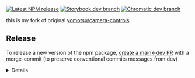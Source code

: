 [![Latest NPM release](https://img.shields.io/npm/v/@abernier/camera-controls.svg)](https://www.npmjs.com/package/@abernier/camera-controls)
[![Storybook dev branch](https://img.shields.io/badge/dev-f7f9fc.svg?logo=storybook)](https://dev--68888af2a4f99a664aba1eb5.chromatic.com)
[![Chromatic dev branch](https://img.shields.io/badge/dev-171c23.svg?logo=chromatic)](https://www.chromatic.com/library?appId=68888af2a4f99a664aba1eb5&branch=dev)

this is my fork of original [yomotsu/camera-controls](https://github.com/yomotsu/camera-controls)

## Release

To release a new version of the npm package, [create a main←dev PR](https://github.com/abernier/camera-controls/compare/main...abernier:camera-controls:dev?expand=1&pull_request[title]=release) with a merge-commit (to preserve conventional commits messages from dev)

<details>

# camera-controls

A camera control for three.js, similar to THREE.OrbitControls yet supports smooth transitions and more features.

[![Latest NPM release](https://img.shields.io/npm/v/camera-controls.svg)](https://www.npmjs.com/package/camera-controls) [![Open in GitHub Codespaces](https://img.shields.io/static/v1?label=GitHub&message=Open%20in%20%20Codespaces&color=24292f)](https://github.com/codespaces/new?template_repository=yomotsu%2Fcamera-controls)

[documentation](https://yomotsu.github.io/camera-controls/classes/CameraControls)

## Examples

| camera move    | default user input (Configurable) |
| ---            | ---                               |
| Orbit rotation | left mouse drag / touch: one-finger move |
| Dolly          | middle mouse drag, or mousewheel / touch: two-finger pinch-in or out |
| Truck (Pan)    | right mouse drag / touch: two-finger move or three-finger move |

- [basic](https://yomotsu.github.io/camera-controls/examples/basic.html)
- [fit-and-padding](https://yomotsu.github.io/camera-controls/examples/fit-and-padding.html)
- [fit-to-rect](https://yomotsu.github.io/camera-controls/examples/fit-to-rect.html)
- [fit-to-bounding-sphere](https://yomotsu.github.io/camera-controls/examples/fit-to-bounding-sphere.html)
- [infinity dolly](https://yomotsu.github.io/camera-controls/examples/infinity-dolly.html)
- [boundary](https://yomotsu.github.io/camera-controls/examples/boundary.html)
- [focal offset](https://yomotsu.github.io/camera-controls/examples/focal-offset.html)
- [click to set orbit point](https://yomotsu.github.io/camera-controls/examples/click-to-set-orbit-point.html)
- [look in the point direction](https://yomotsu.github.io/camera-controls/examples/look-in-direction.html)
- [viewport within the canvas](https://yomotsu.github.io/camera-controls/examples/viewport.html)
- [multiple camera-controls and viewport](https://yomotsu.github.io/camera-controls/examples/multiple.html)
- [z-up camera](https://yomotsu.github.io/camera-controls/examples/camera-up.html)
- [orthographic](https://yomotsu.github.io/camera-controls/examples/orthographic.html)
- [event attach / detach](https://yomotsu.github.io/camera-controls/examples/event-attach.html)
- [user input config](https://yomotsu.github.io/camera-controls/examples/config.html)
- [mouse drag with modifier keys](https://yomotsu.github.io/camera-controls/examples/mouse-drag-with-modifier-keys.html)
- [combined gestures](https://yomotsu.github.io/camera-controls/examples/combined-gestures.html)
- [keyboard events](https://yomotsu.github.io/camera-controls/examples/keyboard.html)
- [rest and sleep events](https://yomotsu.github.io/camera-controls/examples/rest-and-sleep.html)
- [changing the cursor](https://yomotsu.github.io/camera-controls/examples/cursor.html)
- [collision](https://yomotsu.github.io/camera-controls/examples/collision.html)
- [collision (custom)](https://yomotsu.github.io/camera-controls/examples/collision-custom.html)
- [first-person](https://yomotsu.github.io/camera-controls/examples/first-person.html)
- [third-person](https://yomotsu.github.io/meshwalk/examples/5_terrain.html) (with [meshwalk](https://github.com/yomotsu/meshwalk))
- [pointer lock](https://yomotsu.github.io/camera-controls/examples/pointer-lock.html)
- [auto rotate](https://yomotsu.github.io/camera-controls/examples/auto-rotate.html)
- [view offset translate](https://yomotsu.github.io/camera-controls/examples/view-offset.html)
- [camera shake effect](https://yomotsu.github.io/camera-controls/examples/effect-shake.html)
- [rotate with time duration and easing](https://yomotsu.github.io/camera-controls/examples/easing.html) (with [gsap](https://www.npmjs.com/package/gsap))
- [path animation](https://yomotsu.github.io/camera-controls/examples/path-animation.html) (with [gsap](https://www.npmjs.com/package/gsap))
- [complex transitions with `await`](https://yomotsu.github.io/camera-controls/examples/await-transitions.html)
- [set view padding](https://yomotsu.github.io/camera-controls/examples/padding-with-view-offset.html)
- [WebWorker (OffscreenCanvas)](https://yomotsu.github.io/camera-controls/examples/worker.html)
- [outside of iframe dragging](https://yomotsu.github.io/camera-controls/examples/iframe.html)
- [in react-three-fiber (simplest)](https://codesandbox.io/s/react-three-fiber-camera-controls-4jjor?file=/src/App.tsx)
- [in react-three-fiber (drei official)](https://codesandbox.io/s/sew669) (see [doc](https://drei.docs.pmnd.rs/controls/camera-controls))

## Usage

(The below code is for three.js users. If you use react-three-fiber (aka R3F), r3f-ready camera-controls is available on [@react-three/drei](https://github.com/pmndrs/drei#cameracontrols)

```javascript
import * as THREE from 'three';
import CameraControls from 'camera-controls';

CameraControls.install( { THREE: THREE } );

// snip ( init three scene... )
const clock = new THREE.Clock();
const camera = new THREE.PerspectiveCamera( 60, width / height, 0.01, 1000 );
const cameraControls = new CameraControls( camera, renderer.domElement );

( function anim () {

	// snip
	const delta = clock.getDelta();
	const hasControlsUpdated = cameraControls.update( delta );

	requestAnimationFrame( anim );

	// you can skip this condition to render though
	if ( hasControlsUpdated ) {

		renderer.render( scene, camera );

	}

} )();
```

### Important!

You *must install* three.js before using camera-controls. Not doing so will lead to runtime errors (undefined references to THREE).

**Before creating a new CameraControls instance, call**:
```javascript
CameraControls.install( { THREE: THREE } );
```

You can then proceed to use CameraControls.

Note: If you do not wish to use the entire three.js to reduce file size(tree-shaking for example), make a subset to install.

```js
import {
	Vector2,
	Vector3,
	Vector4,
	Quaternion,
	Matrix4,
	Spherical,
	Box3,
	Sphere,
	Raycaster,
} from 'three';

const subsetOfTHREE = {
	Vector2   : Vector2,
	Vector3   : Vector3,
	Vector4   : Vector4,
	Quaternion: Quaternion,
	Matrix4   : Matrix4,
	Spherical : Spherical,
	Box3      : Box3,
	Sphere    : Sphere,
	Raycaster : Raycaster,
};

CameraControls.install( { THREE: subsetOfTHREE } );
```

## Constructor

`CameraControls( camera, domElement )`

- `camera` is a `THREE.PerspectiveCamera` or `THREE.OrthographicCamera` to be controlled.
- `domElement` is a `HTMLElement` for draggable area. (optional. if domElement is omitted here, can be connect later with `.connect()`)

## Terms

### Orbit rotations

CameraControls uses Spherical Coordinates for orbit rotations.

If your camera is Y-up, the Azimuthal angle will be the angle for y-axis rotation and the Polar angle will be the angle for vertical position.

![](https://raw.githubusercontent.com/yomotsu/camera-controls/dev/examples/fig1.svg)


### Dolly vs Zoom

- A Zoom involves changing the lens focal length. In three.js, zooming is actually changing the camera FOV, and the camera is stationary (doesn't move).
- A Dolly involves physically moving the camera to change the composition of the image in the frame.

See [the demo](https://github.com/yomotsu/camera-movement-comparison#dolly-vs-zoom)

## Properties

| Name                      | Type      | Default     | Description |
| ------------------------- | --------- | ----------- | ----------- |
| `.camera`                 | `THREE.Perspective \| THREE.Orthographic` | N/A | The camera to be controlled |
| `.enabled`                | `boolean` | `true`      | Whether or not the controls are enabled. |
| `.active`                 | `boolean` | `false`     | Returns `true` if the controls are active updating. |
| `.currentAction`          | `ACTION`  | N/A         | Getter for the current `ACTION`. |
| `.distance`               | `number`  | N/A         | Current distance. |
| `.minDistance`            | `number`  | `Number.EPSILON` | Minimum distance for dolly. The value must be higher than `0` |
| `.maxDistance`            | `number`  | `Infinity`  | Maximum distance for dolly. |
| `.minZoom` 	              | `number`  | `0.01`      | Minimum camera zoom. |
| `.maxZoom` 	              | `number`  | `Infinity`  | Maximum camera zoom. |
| `.polarAngle`             | `number`  | N/A         | Current polarAngle in radians. |
| `.minPolarAngle`          | `number`  | `0`         | In radians. |
| `.maxPolarAngle`          | `number`  | `Math.PI`   | In radians. |
| `.azimuthAngle`           | `number`  | N/A         | current azimuthAngle in radians ¹. |
| `.minAzimuthAngle`        | `number`  | `-Infinity` | In radians. |
| `.maxAzimuthAngle`        | `number`  | `Infinity`  | In radians. |
| `.boundaryFriction`       | `number`  | `0.0`       | Friction ratio of the boundary. |
| `.boundaryEnclosesCamera` | `boolean` | `false`     | Whether camera position should be enclosed in the boundary or not. |
| `.smoothTime`             | `number`  | `0.25`      | Approximate time in seconds to reach the target. A smaller value will reach the target faster. |
| `.draggingSmoothTime`     | `number`  | `0.125`     | The smoothTime while dragging. |
| `.azimuthRotateSpeed`     | `number`  | `1.0`       | Speed of azimuth rotation. |
| `.polarRotateSpeed`       | `number`  | `1.0`       | Speed of polar rotation. |
| `.dollySpeed`             | `number`  | `1.0`       | Speed of mouse-wheel dollying. |
| `.truckSpeed`             | `number`  | `2.0`       | Speed of drag for truck and pedestal. |
| `.dollyToCursor`          | `boolean` | `false`     | `true` to enable Dolly-in to the mouse cursor coords. |
| `.dollyDragInverted`      | `boolean` | `false`     | `true` to invert direction when dollying or zooming via drag. |
| `.interactiveArea`        | `DOMRect` | N/A         | Set drag-start, touches and wheel enable area in the domElement. each values are between `0` and `1` inclusive, where `0` is left/top and `1` is right/bottom of the screen. |
| `.colliderMeshes`         | `array`   | `[]`        | An array of Meshes to collide with camera ². |
| `.infinityDolly`          | `boolean` | `false`     | `true` to enable Infinity Dolly for wheel and pinch. Use this with `minDistance` and `maxDistance` ³. |
| `.restThreshold`          | `number`  | `0.0025`    | Controls how soon the `rest` event fires as the camera slows |

1. Every 360 degrees turn is added to `.azimuthAngle` value, which is accumulative.  
  `360º = 360 * THREE.MathUtils.DEG2RAD = Math.PI * 2`, `720º = Math.PI * 4`.  
  **Tip**: [How to normalize accumulated azimuthAngle?](#tips)
2. Be aware colliderMeshes may decrease performance. The collision test uses 4 raycasters from the camera since the near plane has 4 corners.
3. If the Dolly distance is less (or over) than the `minDistance` (or `maxDistance`), `infinityDolly` will keep the distance and pushes the target position instead.

## Events

CameraControls instance emits the following events.  
To subscribe, use `cameraControl.addEventListener( 'eventname', function )`.  
To unsubscribe, use `cameraControl.removeEventListener( 'eventname', function )`.

| Event name          | Timing |
| ------------------- | ------ |
| `'controlstart'`    | When the user starts to control the camera via mouse / touches. ¹ |
| `'control'`         | When the user controls the camera (dragging). |
| `'controlend'`      | When the user ends to control the camera. ¹ |
| `'transitionstart'` | When any kind of transition starts, either user control or using a method with `enableTransition = true` |
| `'update'`          | When the camera position is updated. |
| `'wake'`            | When the camera starts moving. |
| `'rest'`            | When the camera movement is below `.restThreshold` ². |
| `'sleep'`           | When the camera end moving. |

1. `mouseButtons.wheel` (Mouse wheel control) does not emit `'controlstart'` and `'controlend'`. `mouseButtons.wheel` uses scroll-event internally, and scroll-event happens intermittently. That means "start" and "end" cannot be detected.
2. Due to damping, `sleep` will usually fire a few seconds after the camera _appears_ to have stopped moving. If you want to do something (e.g. enable UI, perform another transition) at the point when the camera has stopped, you probably want the `rest` event. This can be fine tuned using the `.restThreshold` parameter. See the [Rest and Sleep Example](https://yomotsu.github.io/camera-controls/examples/rest-and-sleep.html).

## User input config

Working example: [user input config](https://yomotsu.github.io/camera-controls/examples/config.html)

| button to assign      | behavior |
| --------------------- | -------- |
| `mouseButtons.left`   | `CameraControls.ACTION.ROTATE`* \| `CameraControls.ACTION.TRUCK` \| `CameraControls.ACTION.SCREEN_PAN` \| `CameraControls.ACTION.OFFSET` \| `CameraControls.ACTION.DOLLY` \| `CameraControls.ACTION.ZOOM` \| `CameraControls.ACTION.NONE` |
| `mouseButtons.right`  | `CameraControls.ACTION.ROTATE` \| `CameraControls.ACTION.TRUCK`* \| `CameraControls.ACTION.SCREEN_PAN` \| `CameraControls.ACTION.OFFSET` \| `CameraControls.ACTION.DOLLY` \| `CameraControls.ACTION.ZOOM` \| `CameraControls.ACTION.NONE` |
| `mouseButtons.wheel` ¹ | `CameraControls.ACTION.ROTATE` \| `CameraControls.ACTION.TRUCK` \| `CameraControls.ACTION.SCREEN_PAN` \| `CameraControls.ACTION.OFFSET` \| `CameraControls.ACTION.DOLLY` \| `CameraControls.ACTION.ZOOM` \| `CameraControls.ACTION.NONE` |
| `mouseButtons.middle` ² | `CameraControls.ACTION.ROTATE` \| `CameraControls.ACTION.TRUCK` \| `CameraControls.ACTION.SCREEN_PAN` \| `CameraControls.ACTION.OFFSET` \| `CameraControls.ACTION.DOLLY`* \| `CameraControls.ACTION.ZOOM` \| `CameraControls.ACTION.NONE` |

1. Mouse wheel event for scroll "up/down" on mac "up/down/left/right"
2. Mouse click on wheel event "button"

- \* is the default.
- The default of `mouseButtons.wheel` is:
  - `DOLLY` for Perspective camera.
  - `ZOOM` for Orthographic camera, and can't set `DOLLY`.

| fingers to assign     | behavior |
| --------------------- | -------- |
| `touches.one` | `CameraControls.ACTION.TOUCH_ROTATE`* \| `CameraControls.ACTION.TOUCH_TRUCK` \| `CameraControls.ACTION.TOUCH_SCREEN_PAN` \| `CameraControls.ACTION.TOUCH_OFFSET` \| `CameraControls.ACTION.DOLLY` | `CameraControls.ACTION.ZOOM` | `CameraControls.ACTION.NONE` |
| `touches.two` | `ACTION.TOUCH_DOLLY_TRUCK` \| `ACTION.TOUCH_DOLLY_SCREEN_PAN` \| `ACTION.TOUCH_DOLLY_OFFSET` \| `ACTION.TOUCH_DOLLY_ROTATE` \| `ACTION.TOUCH_ZOOM_TRUCK` \| `ACTION.TOUCH_ZOOM_SCREEN_PAN` \| `ACTION.TOUCH_ZOOM_OFFSET` \| `ACTION.TOUCH_ZOOM_ROTATE` \| `ACTION.TOUCH_DOLLY` \| `ACTION.TOUCH_ZOOM` \| `CameraControls.ACTION.TOUCH_ROTATE` \| `CameraControls.ACTION.TOUCH_TRUCK` \| `CameraControls.ACTION.TOUCH_SCREEN_PAN` \| `CameraControls.ACTION.TOUCH_OFFSET` \| `CameraControls.ACTION.NONE` |
| `touches.three` | `ACTION.TOUCH_DOLLY_TRUCK` \| `ACTION.TOUCH_DOLLY_SCREEN_PAN` \| `ACTION.TOUCH_DOLLY_OFFSET` \| `ACTION.TOUCH_DOLLY_ROTATE` \| `ACTION.TOUCH_ZOOM_TRUCK` \| `ACTION.TOUCH_ZOOM_SCREEN_PAN` \| `ACTION.TOUCH_ZOOM_OFFSET` \| `ACTION.TOUCH_ZOOM_ROTATE` \| `CameraControls.ACTION.TOUCH_ROTATE` \| `CameraControls.ACTION.TOUCH_TRUCK` \| `CameraControls.ACTION.TOUCH_SCREEN_PAN` \| `CameraControls.ACTION.TOUCH_OFFSET` \| `CameraControls.ACTION.NONE` |

- \* is the default.
- The default of `touches.two` and `touches.three` is:
  - `TOUCH_DOLLY_TRUCK` for Perspective camera.
  - `TOUCH_ZOOM_TRUCK` for Orthographic camera, and can't set `TOUCH_DOLLY_TRUCK` and `TOUCH_DOLLY`.

## Methods

#### `rotate( azimuthAngle, polarAngle, enableTransition )`

Rotate azimuthal angle(horizontal) and polar angle(vertical).
Every value is added to the current value.

| Name               | Type      | Description |
| ------------------ | --------- | ----------- |
| `azimuthAngle`     | `number`  | Azimuth rotate angle. In radian. |
| `polarAngle`       | `number`  | Polar rotate angle. In radian. |
| `enableTransition` | `boolean` | Whether to move smoothly or immediately |

If you want to rotate only one axis, put a angle for the axis to rotate, and `0` for another.
``` js
rotate( 20 * THREE.MathUtils.DEG2RAD, 0, true );
```

---

#### `rotateAzimuthTo( azimuthAngle, enableTransition )`

Rotate azimuthal angle(horizontal) to the given angle and keep the same polar angle(vertical) target.

| Name               | Type      | Description |
| ------------------ | --------- | ----------- |
| `azimuthAngle`     | `number`  | Azimuth rotate angle. In radian. |
| `enableTransition` | `boolean` | Whether to move smoothly or immediately |

---

#### `rotatePolarTo( polarAngle, enableTransition )`

Rotate polar angle(vertical) to the given angle and keep the same azimuthal angle(horizontal) target.

| Name               | Type      | Description |
| ------------------ | --------- | ----------- |
| `polarAngle`       | `number`  | Polar rotate angle. In radian. |
| `enableTransition` | `boolean` | Whether to move smoothly or immediately |

---

#### `rotateTo( azimuthAngle, polarAngle, enableTransition )`

Rotate azimuthal angle(horizontal) and polar angle(vertical) to the given angle.
Camera view will rotate over the orbit pivot absolutely:

Azimuth angle
```
       0º
         \
 90º -----+----- -90º
           \
           180º
```
0º front, 90º (`Math.PI / 2`) left, -90º (`- Math.PI / 2`) right, 180º (`Math.PI`) back

-----

Polar angle
```
     180º
      |
      90º
      |
      0º
```

180º (`Math.PI`) top/sky, 90º (`Math.PI / 2`) horizontal from view, 0º bottom/floor

| Name               | Type      | Description |
| ------------------ | --------- | ----------- |
| `azimuthAngle`     | `number`  | Azimuth rotate angle to. In radian. |
| `polarAngle`       | `number`  | Polar rotate angle to. In radian. |
| `enableTransition` | `boolean` | Whether to move smoothly or immediately |

---

#### `dolly( distance, enableTransition )`

Dolly in/out camera position.

| Name               | Type      | Description |
| ------------------ | --------- | ----------- |
| `distance`         | `number`  | Distance of dollyIn |
| `enableTransition` | `boolean` | Whether to move smoothly or immediately |

---

#### `dollyTo( distance, enableTransition )`

Dolly in/out camera position to given distance.

| Name               | Type      | Description |
| ------------------ | --------- | ----------- |
| `distance`         | `number`  | Distance of dollyIn |
| `enableTransition` | `boolean` | Whether to move smoothly or immediately |

---

#### `dollyInFixed( distance, enableTransition )`

Dolly in, but does not change the distance between the target and the camera, and moves the target position instead.
Specify a negative value for dolly out.

| Name               | Type      | Description |
| ------------------ | --------- | ----------- |
| `distance`         | `number`  | Distance of dollyIn |
| `enableTransition` | `boolean` | Whether to move smoothly or immediately |

---

#### `zoom( zoomStep, enableTransition )`

Zoom in/out camera. The value is added to camera zoom.  
Limits set with `.minZoom` and `.maxZoom`

| Name               | Type      | Description |
| ------------------ | --------- | ----------- |
| `zoomStep`         | `number`  | zoom scale |
| `enableTransition` | `boolean` | Whether to move smoothly or immediately |

You can also make zoomIn function using `camera.zoom` property.
e.g.
``` js
const zoomIn  = () => cameraControls.zoom(   camera.zoom / 2, true );
const zoomOut = () => cameraControls.zoom( - camera.zoom / 2, true );
```

---

#### `zoomTo( zoom, enableTransition )`

Zoom in/out camera to given scale. The value overwrites camera zoom.  
Limits set with `.minZoom` and `.maxZoom`

| Name               | Type      | Description |
| ------------------ | --------- | ----------- |
| `zoom`             | `number`  | zoom scale |
| `enableTransition` | `boolean` | Whether to move smoothly or immediately |


---

#### `truck( x, y, enableTransition )`

Truck and pedestal camera using current azimuthal angle.

| Name               | Type      | Description |
| ------------------ | --------- | ----------- |
| `x`                | `number`  | Horizontal translate amount |
| `y`                | `number`  | Vertical translate amount |
| `enableTransition` | `boolean` | Whether to move smoothly or immediately |

---

#### `lookInDirectionOf( x, y, z, enableTransition )`

Look in the given point direction.

| Name               | Type      | Description |
| ------------------ | --------- | ----------- |
| `x`                | `number`  | point x |
| `y`                | `number`  | point y |
| `z`                | `number`  | point z |
| `enableTransition` | `boolean` | Whether to move smoothly or immediately |

#### `setFocalOffset( x, y, z, enableTransition )`

Set focal offset using the screen parallel coordinates.
`z` doesn't affect in Orthographic as with Dolly.

| Name               | Type      | Description |
| ------------------ | --------- | ----------- |
| `x`                | `number`  | Horizontal offset amount |
| `y`                | `number`  | Vertical offset amount |
| `z`                | `number`  | Depth offset amount. The result is the same as Dolly but unaffected by `minDistance` and `maxDistance` |
| `enableTransition` | `boolean` | Whether to move smoothly or immediately |

---

#### `setOrbitPoint( targetX, targetY, targetZ )`

Set orbit point without moving the camera.

| Name               | Type      | Description |
| ------------------ | --------- | ----------- |
| `targetX`          | `number`  | Orbit center position x |
| `targetY`          | `number`  | Orbit center position y |
| `targetZ`          | `number`  | Orbit center position z |

---

#### `forward( distance, enableTransition )`

Move forward / backward.

| Name               | Type      | Description |
| ------------------ | --------- | ----------- |
| `distance`         | `number`  | Amount to move forward / backward. Negative value to move backward |
| `enableTransition` | `boolean` | Whether to move smoothly or immediately |

---

#### `moveTo( x, y, z, enableTransition )`

Move `target` position to given point.

| Name               | Type      | Description |
| ------------------ | --------- | ----------- |
| `x`                | `number`  | x coord to move center position |
| `y`                | `number`  | y coord to move center position |
| `z`                | `number`  | z coord to move center position |
| `enableTransition` | `boolean` | Whether to move smoothly or immediately |

---

#### `elevate( height, enableTransition )`

Move up / down.

| Name               | Type      | Description |
| ------------------ | --------- | ----------- |
| `height`           | `number`  | Amount to move up / down. Negative value to move down |
| `enableTransition` | `boolean` | Whether to move smoothly or immediately |

---

#### `fitToBox( box3OrMesh, enableTransition, { paddingTop, paddingLeft, paddingBottom, paddingRight } )`

Fit the viewport to the box or the bounding box of the object, using the nearest axis. paddings are in unit.
set `cover: true` to fill enter screen.

| Name                    | Type                         | Description |
| ----------------------- | ---------------------------- | ----------- |
| `box3OrMesh`            | `THREE.Box3` \| `THREE.Mesh` | Axis aligned bounding box to fit the view. |
| `enableTransition`      | `boolean`                    | Whether to move smoothly or immediately |
| `options`               | `object`                     | Options |
| `options.cover`         | `boolean`                    | Whether fill enter screen or not. Default is `false` |
| `options.paddingTop`    | `number`                     | Padding top. Default is `0` |
| `options.paddingRight`  | `number`                     | Padding right. Default is `0` |
| `options.paddingBottom` | `number`                     | Padding bottom. Default is `0` |
| `options.paddingLeft`   | `number`                     | Padding left. Default is `0` |

---

#### `fitToSphere( sphereOrMesh, enableTransition )`

Fit the viewport to the sphere or the bounding sphere of the object.

| Name               | Type                           | Description |
| ------------------ | ------------------------------ | ----------- |
| `sphereOrMesh`     | `THREE.Sphere` \| `THREE.Mesh` | bounding sphere to fit the view. |
| `enableTransition` | `boolean`                      | Whether to move smoothly or immediately |

---

#### `setLookAt( positionX, positionY, positionZ, targetX, targetY, targetZ, enableTransition )`

Look at the `target` from the `position`.

| Name               | Type      | Description |
| ------------------ | --------- | ----------- |
| `positionX`        | `number`  | Camera position x. |
| `positionY`        | `number`  | Camera position y. |
| `positionZ`        | `number`  | Camera position z. |
| `targetX`          | `number`  | Orbit center position x. |
| `targetY`          | `number`  | Orbit center position y. |
| `targetZ`          | `number`  | Orbit center position z. |
| `enableTransition` | `boolean` | Whether to move smoothly or immediately |

---

#### `lerpLookAt( positionAX, positionAY, positionAZ, targetAX, targetAY, targetAZ, positionBX, positionBY, positionBZ, targetBX, targetBY, targetBZ, t, enableTransition )`

Similar to `setLookAt`, but it interpolates between two states.

| Name               | Type      | Description |
| ------------------ | --------- | ----------- |
| `positionAX`       | `number`  | The starting position x of look at from. |
| `positionAY`       | `number`  | The starting position y of look at from. |
| `positionAZ`       | `number`  | The starting position z of look at from. |
| `targetAX`         | `number`  | The starting position x of look at. |
| `targetAY`         | `number`  | The starting position y of look at. |
| `targetAZ`         | `number`  | The starting position z of look at. |
| `positionBX`       | `number`  | Look at from position x to interpolate towards. |
| `positionBY`       | `number`  | Look at from position y to interpolate towards. |
| `positionBZ`       | `number`  | Look at from position z to interpolate towards. |
| `targetBX`         | `number`  | look at position x to interpolate towards. |
| `targetBY`         | `number`  | look at position y to interpolate towards. |
| `targetBZ`         | `number`  | look at position z to interpolate towards. |
| `t`                | `number`  | Interpolation factor in the closed interval. The value must be a number between `0` to `1` inclusive, where `1` is 100% |
| `enableTransition` | `boolean` | Whether to move smoothly or immediately |

---

#### `setPosition( positionX, positionY, positionZ, enableTransition )`

Set angle and distance by given position.
An alias of `setLookAt()`, without target change. Thus keep gazing at the current target

| Name               | Type      | Description |
| ------------------ | --------- | ----------- |
| `positionX`        | `number`  | Position x of look at from. |
| `positionY`        | `number`  | Position y of look at from. |
| `positionZ`        | `number`  | Position z of look at from. |
| `enableTransition` | `boolean` | Whether to move smoothly or immediately |

---

#### `setTarget( targetX, targetY, targetZ, enableTransition )`

Set the target position where gaze at.
An alias of `setLookAt()`, without position change. Thus keep the same position.

| Name               | Type      | Description |
| ------------------ | --------- | ----------- |
| `targetX`          | `number`  | Position x of look at. |
| `targetY`          | `number`  | Position y of look at. |
| `targetZ`          | `number`  | Position z of look at. |
| `enableTransition` | `boolean` | Whether to move smoothly or immediately |

---

#### `setBoundary( box3? )`

Set the boundary box that encloses the target of the camera. `box3` is in `THREE.Box3`

| Name   | Type          | Description |
| ------ | ------------- | ----------- |
| `box3` | `THREE.Box3?` | Boundary area. No argument to remove the boundary. |

---

#### `setViewport( vector4? )`

Set (or unset) the current viewport.  
Set this when you want to use renderer viewport and [`.dollyToCursor`](#properties) feature at the same time.

See: [THREE.WebGLRenderer.setViewport()](https://threejs.org/docs/#api/en/renderers/WebGLRenderer.setViewport)

| Name      | Type             | Description |
| --------- | ---------------- | ----------- |
| `vector4` | `THREE.Vector4?` | Vector4 that represents the viewport, or `undefined` for unsetting this. |

#### `setViewport( x, y, width, height )`

Same as [`setViewport( vector4 )`](#setviewport-vector4-|-null-), but you can give it four numbers that represents a viewport instead:

| Name     | Type     | Description |
| -------- | -------- | ----------- |
| `x`      | `number` | Leftmost of the viewport. |
| `y`      | `number` | Bottommost of the viewport. |
| `width`  | `number` | Width of the viewport. |
| `height` | `number` | Height of the viewport. |

---

#### `getTarget( out, receiveEndValue )`

Returns the orbit center position, where the camera looking at.

| Name              | Type            | Description |
| ----------------- | --------------- | ----------- |
| `out`             | `THREE.Vector3` | The receiving Vector3 instance to copy the result |
| `receiveEndValue` | `boolean`       | Whether receive the transition end coords or current. default is `true` |

---

#### `getPosition( out, receiveEndValue )`

Returns the camera position.

| Name              | Type            | Description |
| ----------------- | --------------- | ----------- |
| `out`             | `THREE.Vector3` | The receiving Vector3 instance to copy the result |
| `receiveEndValue` | `boolean`       | Whether receive the transition end coords or current. default is `true` |

---

#### `getSpherical( out, receiveEndValue )`

Returns the spherical coordinates of the orbit.

| Name              | Type            | Description |
| ----------------- | --------------- | ----------- |
| `out`             | `THREE.Spherical` | The receiving Spherical instance to copy the result |
| `receiveEndValue` | `boolean`       | Whether receive the transition end coords or current. default is `true` |

---

#### `getFocalOffset( out, receiveEndValue )`

Returns the focal offset, which is how much the camera appears to be translated in screen parallel coordinates.

| Name              | Type            | Description |
| ----------------- | --------------- | ----------- |
| `out`             | `THREE.Vector3` | The receiving Vector3 instance to copy the result |
| `receiveEndValue` | `boolean`       | Whether receive the transition end coords or current. default is `true` |

---

#### `stop()`

stop all transitions.

---

#### `saveState()`

Set current camera position as the default position

---

#### `normalizeRotations()`

Normalize camera azimuth angle (horizontal rotation) between -180 and 180 degrees.
This is useful when you want to keep the azimuth angle normalized before calling methods like `.setLookAt()`, `.lerpLookAt()`, `.setTarget()`, `.setPosition()`, and `.reset()`.

This method returns the CameraControls instance itself, so you can chain it with other methods.

#### `reset( enableTransition )`

Reset all rotation and position to default.

| Name               | Type      | Description |
| ------------------ | --------- | ----------- |
| `enableTransition` | `boolean` | Whether to move smoothly or immediately |

---

#### `update( delta ): boolean`

Update camera position and directions. This should be called in your tick loop and returns `true` if re-rendering is needed.

| Name    | Type     | Description |
| ------- | -------- | ----------- |
| `delta` | `number` | Delta time between previous update call |

---

#### `updateCameraUp()`

When you change camera-up vector, run `.updateCameraUp()` to sync.

---

#### `applyCameraUp()`

Apply current camera-up direction to the camera.  
The orbit system will be re-initialized with the current position.

---

#### `connect()`

Attach all internal event handlers to enable drag control.

---

#### `disconnect()`

Detach all internal event handlers to disable drag control.

---

#### `dispose()`

Dispose the cameraControls instance itself, remove all eventListeners.

---

#### `addEventListener( type: string, listener: function )`

Adds the specified event listener.

---

#### `removeEventListener( type: string, listener: function )`

Removes the specified event listener.

---

#### `removeAllEventListeners( type: string )`

Removes all listeners for the specified type.

---

#### `toJSON()`

Get all state in JSON string

---

#### `fromJSON( json, enableTransition )`

Reproduce the control state with JSON. `enableTransition` is where anim or not in a boolean.

---

## Tips

### Normalize accumulated azimuth angle:
If you need a normalized accumulated azimuth angle (between 0 and 360 deg), compute with [THREE.MathUtils.euclideanModulo](https://threejs.org/docs/#api/en/math/MathUtils)
e.g.:
``` js
const TAU = Math.PI * 2;

function normalizeAngle( angle ) {

	return THREE.MathUtils.euclideanModulo( angle, TAU );

}

const normalizedAzimuthAngle = normalizeAngle( cameraControls.azimuthAngle );
```

---
### Find the absolute angle to shortest azimuth rotatation:
You may rotate 380deg but actually, you expect to rotate -20deg.  
To get the absolute angle, use the below:

```js
const TAU = Math.PI * 2;

function absoluteAngle( targetAngle, sourceAngle ){

  const angle = targetAngle - sourceAngle
  return THREE.MathUtils.euclideanModulo( angle + Math.PI, TAU ) - Math.PI;

}

console.log( absoluteAngle( 380 * THREE.MathUtils.DEG2RAD, 0 ) * THREE.MathUtils.RAD2DEG ); // -20deg
console.log( absoluteAngle( -1000 * THREE.MathUtils.DEG2RAD, 0 ) * THREE.MathUtils.RAD2DEG ); // 80deg
```

---
### Creating Complex Transitions

All methods that take the `enableTransition` parameter return a `Promise` can be used to create complex animations, for example:

``` js
async function complexTransition() {
	await cameraControls.rotateTo( Math.PI / 2, Math.PI / 4, true );
	await cameraControls.dollyTo( 3, true );
	await cameraControls.fitToSphere( mesh, true );
}
```

This will rotate the camera, then dolly, and finally fit to the bounding sphere of the `mesh`.

The speed and timing of transitions can be tuned using `.restThreshold` and `.smoothTime`.

If `enableTransition` is `false`, the promise will resolve immediately:

``` js
// will resolve immediately
await cameraControls.dollyTo( 3, false );
```

---

## V3 Migration Guide

In v3, CameraControls lets users choose whether to normalize the azimuth angle (horizontal rotation).
In v2, the azimuth angle was normalized automatically in the following methods, but in v3 it isn't by default. Therefore, you may need to normalize the azimuth angle manually.

- `.setLookAt()`
- `.lerpLookAt()`
- `.setTarget()`
- `.setPosition()`
- `.reset()`

So, if you want to keep the azimuth angle normalized, you need to call `.normalizeRotations()` before the above methods. (`normalizeRotations()` is chainable.)

```js
cameraControls.setLookAt( 0, 0, 5, 0, 0, 0, true ); // v2
cameraControls.normalizeRotations().setLookAt( 0, 0, 5, 0, 0, 0, true ); // v3
```

The angle range for `normalizeRotations()` has been changed from 0deg to 360deg to -180deg to 180deg.

## V2 Migration Guide

camera-controls used to use simple damping for its smooth transition. camera-controls v2 now uses [SmoothDamp](https://docs.unity3d.com/ScriptReference/Mathf.SmoothDamp.html).
one of the benefits of using SmoothDamp is, SmoothDamp transition can be controlled with smoothTime which is approximately the time it will take to reach the end position.
Also, the Maximum speed of the transition can be set with `max speed`.

Due to the change, the following are needed.
(if you haven't changed `dampingFactor` and `draggingDampingFactor` in v1.x, nothing is needed)

deprecated
- `dampingFactor` (use smoothTime instead)
- `draggingDampingFactor` (use draggingSmoothTime instead)

added
- `smoothTime`
- `draggingSmoothTime`
- `maxSpeed`

...That's it!

## Contributors

This project exists thanks to all the people who contribute.

![](https://contributors-img.web.app/image?repo=yomotsu/camera-controls)


## Release

Pre-requisites:
1. a npm registry up and running with a [`NPM_TOKEN`](https://docs.npmjs.com/creating-and-viewing-access-tokens)
   ```sh
	$ export NPM_TOKEN=npm_XXXXXXXXXXXXXXXXXXXXXXXXXXXXXXXXXXXX
	 ```
2. a Github [PAT](https://github.com/semantic-release/github#github-authentication)
   ```sh
	 $ export GITHUB_TOKEN=github_pat_XXXXXXXXXXXXXXXXXXXXXXXXXXXXXXXXXXXXXXXXXXXXXXXXXXX
	 ```

```sh
$ npm run release -- --dry-run
```

</details>
